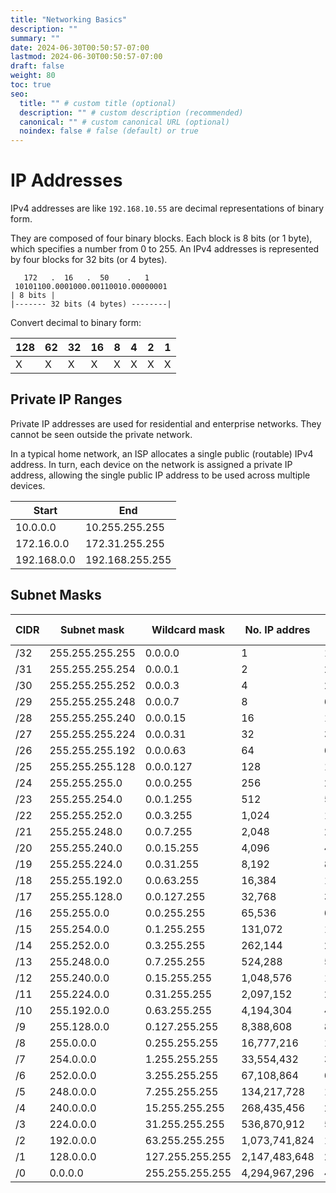 ```yaml
---
title: "Networking Basics"
description: ""
summary: ""
date: 2024-06-30T00:50:57-07:00
lastmod: 2024-06-30T00:50:57-07:00
draft: false
weight: 80
toc: true
seo:
  title: "" # custom title (optional)
  description: "" # custom description (recommended)
  canonical: "" # custom canonical URL (optional)
  noindex: false # false (default) or true
---
```


# IP Addresses

IPv4 addresses are like `192.168.10.55` are decimal representations of binary form.

They are composed of four binary blocks. Each block is 8 bits (or 1 byte), which specifies a number from 0 to 255. An IPv4 addresses is represented by four blocks for 32 bits (or 4 bytes).

```
   172   .  16   .  50    .   1
 10101100.0001000.00110010.00000001
| 8 bits |
|------- 32 bits (4 bytes) --------|
```

Convert decimal to binary form:

| 128 | 62  | 32  | 16  | 8   | 4   | 2   | 1   |
| --- | --- | --- | --- | --- | --- | --- | --- |
| X   | X   | X   | X   | X   | X   | X   | X   |

## Private IP Ranges

Private IP addresses are used for residential and enterprise networks. They cannot be seen outside the private network.

In a typical home network, an ISP allocates a single public (routable) IPv4 address. In turn, each device on the network is assigned a private IP address, allowing the single public IP address to be used across multiple devices.

| Start       | End             |
| ----------- | --------------- |
| 10.0.0.0    | 10.255.255.255  |
| 172.16.0.0  | 172.31.255.255  |
| 192.168.0.0 | 192.168.255.255 |

## Subnet Masks

| CIDR | Subnet mask     | Wildcard mask   | No. IP addres | No. usable IP addresses |
| ---- | --------------- | --------------- | ------------- | ----------------------- |
| /32  | 255.255.255.255 | 0.0.0.0         | 1             | 1                       |
| /31  | 255.255.255.254 | 0.0.0.1         | 2             | 2\*                     |
| /30  | 255.255.255.252 | 0.0.0.3         | 4             | 2                       |
| /29  | 255.255.255.248 | 0.0.0.7         | 8             | 6                       |
| /28  | 255.255.255.240 | 0.0.0.15        | 16            | 14                      |
| /27  | 255.255.255.224 | 0.0.0.31        | 32            | 30                      |
| /26  | 255.255.255.192 | 0.0.0.63        | 64            | 62                      |
| /25  | 255.255.255.128 | 0.0.0.127       | 128           | 126                     |
| /24  | 255.255.255.0   | 0.0.0.255       | 256           | 254                     |
| /23  | 255.255.254.0   | 0.0.1.255       | 512           | 510                     |
| /22  | 255.255.252.0   | 0.0.3.255       | 1,024         | 1,022                   |
| /21  | 255.255.248.0   | 0.0.7.255       | 2,048         | 2,046                   |
| /20  | 255.255.240.0   | 0.0.15.255      | 4,096         | 4,094                   |
| /19  | 255.255.224.0   | 0.0.31.255      | 8,192         | 8,190                   |
| /18  | 255.255.192.0   | 0.0.63.255      | 16,384        | 16,382                  |
| /17  | 255.255.128.0   | 0.0.127.255     | 32,768        | 32,766                  |
| /16  | 255.255.0.0     | 0.0.255.255     | 65,536        | 65,534                  |
| /15  | 255.254.0.0     | 0.1.255.255     | 131,072       | 131,070                 |
| /14  | 255.252.0.0     | 0.3.255.255     | 262,144       | 262,142                 |
| /13  | 255.248.0.0     | 0.7.255.255     | 524,288       | 524,286                 |
| /12  | 255.240.0.0     | 0.15.255.255    | 1,048,576     | 1,048,574               |
| /11  | 255.224.0.0     | 0.31.255.255    | 2,097,152     | 2,097,150               |
| /10  | 255.192.0.0     | 0.63.255.255    | 4,194,304     | 4,194,302               |
| /9   | 255.128.0.0     | 0.127.255.255   | 8,388,608     | 8,388,606               |
| /8   | 255.0.0.0       | 0.255.255.255   | 16,777,216    | 16,777,214              |
| /7   | 254.0.0.0       | 1.255.255.255   | 33,554,432    | 33,554,430              |
| /6   | 252.0.0.0       | 3.255.255.255   | 67,108,864    | 67,108,862              |
| /5   | 248.0.0.0       | 7.255.255.255   | 134,217,728   | 134,217,726             |
| /4   | 240.0.0.0       | 15.255.255.255  | 268,435,456   | 268,435,454             |
| /3   | 224.0.0.0       | 31.255.255.255  | 536,870,912   | 536,870,910             |
| /2   | 192.0.0.0       | 63.255.255.255  | 1,073,741,824 | 1,073,741,822           |
| /1   | 128.0.0.0       | 127.255.255.255 | 2,147,483,648 | 2,147,483,646           |
| /0   | 0.0.0.0         | 255.255.255.255 | 4,294,967,296 | 4,294,967,294           |
